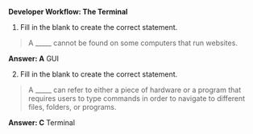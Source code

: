 **Developer Workflow: The Terminal**

1. Fill in the blank to create the correct statement.

> A \_\_\_\_\_ cannot be found on some computers that run websites.

**Answer: A**
GUI

2. Fill in the blank to create the correct statement.

> A \_\_\_\_\_ can refer to either a piece of hardware or a program that requires users to type commands in order to navigate to different files, folders, or programs. 

**Answer:  C**
Terminal
